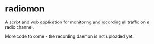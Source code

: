 radiomon
========

A script and web application for monitoring and recording all traffic on a radio channel.

More code to come - the recording daemon is not uploaded yet.
